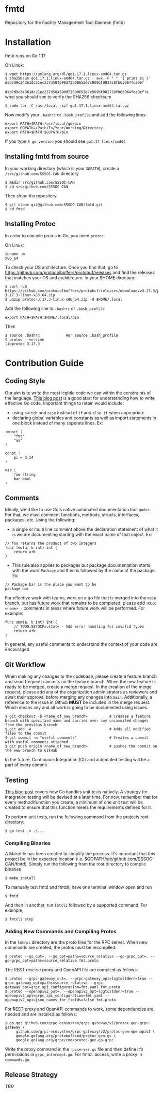 # fmtd
Repository for the Facility Management Tool Daemon (fmtd)

# Installation

fmtd runs on Go 1.17

On Linux:

```
$ wget https://golang.org/dl/go1.17.1.linux-amd64.tar.gz
$ sha256sum go1.17.1.linux-amd64.tar.gz | awk -F " " '{ print $1 }'
dab7d9c34361dc21ec237d584590d72500652e7c909bf082758fb63064fca0ef
```
`dab7d9c34361dc21ec237d584590d72500652e7c909bf082758fb63064fca0ef` is what you should see to verify the SHA256 checksum
```
$ sudo tar -C /usr/local -xzf go1.17.1.linux-amd64.tar.gz
```
Now modify your `.bashrc` or `.bash_profile` and add the following lines:
```
export PATH=$PATH:/usr/local/go/bin
export GOPATH=/Path/To/Your/Working/Directory
export PATH=$PATH:$GOPATH/bin
```
If you type `$ go version` you should see `go1.17 linux/amd64`
## Installing fmtd from source

In your working directory (which is your `GOPATH`), create a `/src/github.com/SSSOC-CAN` directory
```
$ mkdir src/github.com/SSSOC-CAN
$ cd src/github.com/SSSOC-CAN
```
Then clone the repository
```
$ git clone git@github.com:SSSOC-CAN/fmtd.git
$ cd fmtd
```

## Installing Protoc

In order to compile protos in Go, you need `protoc`.

On Linux:

```
$uname -m
x86_64
```
To check your OS architecture. Once you find that, go to https://github.com/protocolbuffers/protobuf/releases and find the releases that matches your OS and architecture. In your $HOME directory:
```
$ curl -LO https://github.com/protocolbuffers/protobuf/releases/download/v3.17.3/protoc-3.17.3-linux-x86_64.zip
$ unzip protoc-3.17.3-linux-x86_64.zip -d $HOME/.local
```
Add the following line to `.bashrc` or `.bash_profile`
```
export PATH=$PATH:$HOME/.local/bin
```
Then
```
$ source .bashrc            #or source .bash_profile
$ protoc --version
libprotoc 3.17.3
```

# Contribution Guide

## Coding Style
Our aim is to write the most legible code we can within the constraints of the language. [This blog post](https://golang.org/doc/effective_go) is a good start for understanding how to write effective Go code. Important things to retain would include:
- using `switch` and `case` instead of `if` and `else if` when appropriate
- declaring global variables and constants as well as import statements in one block instead of many seperate lines. Ex:
```
import (
    "fmt"
    "os"
)

const (
    pi = 3.14
)

var (
    foo string
    bar bool
)
```

## Comments
Ideally, we'd like to use Go's native automated documentation tool `godoc`. For that, we must comment functions, methods, structs, interfaces, packages, etc. Using the following:
- a single or multi line comment above the declaration statement of what it is we are documenting starting with the exact name of that object. Ex:
```
// foo returns the product of two integers
func foo(a, b int) int {
    return a+b
}
```
- This rule also applies to packages but package documentation starts with the word `Package` and then is followed by the name of the package. Ex:
```
// Package bar is the place you want to be 
package bar
```

For effective work with teams, work on a go file that is merged into the `main` branch, but has future work that remains to be completed, please add `TODO:<name> -` comments in areas where future work will be performed. For example:
```
func sum(a, b int) int {
    // TODO:SSSOCPaulCote - Add error handling for invalid types
    return a+b
}
```
In general, any useful comments to understand the context of your code are encouraged.

## Git Workflow

When making any changes to the codebase, please create a feature branch and send frequent commits on the feature branch. When the new feature is ready to be merged, create a merge request. In the creation of the merge request, please add any of the organization administrators as reviewers and await their approval before merging any changes into `main`. Additionally, a reference to the issue in Github **MUST** be included in the merge request. Which means any and all work is going to be documented using issues.
```
$ git checkout -b <name_of_new_branch>          # Creates a feature branch with specified name and carries over any uncommited changes from the previous branch
$ git add -A                                    # Adds all modified files to the commit
$ git commit -m "useful comments"               # Creates a commit with useful comments attached
$ git push origin <name_of_new_branch>          # pushes the commit on the new branch to GitHub
```
In the future, Continuous Integration (CI) and automated testing will be a part of every commit

## Testing

[This blog post](https://blog.alexellis.io/golang-writing-unit-tests/) covers how Go handles unit tests natively. A strategy for integration testing will be devised at a later time. For now, remember that for every method/function you create, a minimum of one unit test will be created to ensure that this function meets the requirements defined for it.

To perform unit tests, run the following command from the projects root directory:
```
$ go test -v ./...
```

### Compiling Binaries
A Makefile has been created to simplify the process. It's important that this project be in the expected location (i.e. $GOPATH/src/github.com/SSSOC-CAN/fmtd). Simply run the following from the root directory to compile binaries
```
$ make install
```

To manually test fmtd and fmtcli, have one terminal window open and run
```
$ fmtd
```
And then in another, run `fmtcli` followed by a supported command. For example,
```
$ fmtcli stop
```

### Adding New Commands and Compiling Protos
In the `fmtrpc` directory are the proto files for the RPC server. When new commands are created, the protos must be recompiled:
```
$ protoc --go_out=. --go_opt=paths=source_relative --go-grpc_out=. --go-grpc_opt=paths=source_relative fmt.proto
```
The REST reverse proxy and OpenAPI file are compiled as follows:
```
$ protoc --grpc-gateway_out=. --grpc-gateway_opt=logtostderr=true --grpc-gateway_opt=paths=source_relative --grpc-gateway_opt=grpc_api_configuration=fmt.yaml fmt.proto
$ protoc --openapiv2_out=. --openapiv2_opt=logtostderr=true --openapiv2_opt=grpc_api_configuration=fmt.yaml --openapiv2_opt=json_names_for_fields=false fmt.proto
```

For REST proxy and OpenAPI commands to work, some dependencies are needed and are installed as follows:
```
$ go get github.com/grpc-ecosystem/grpc-gateway/v2/protoc-gen-grpc-gateway \
     github.com/grpc-ecosystem/grpc-gateway/v2/protoc-gen-openapiv2 \
     google.golang.org/protobuf/cmd/protoc-gen-go \
     google.golang.org/grpc/cmd/protoc-gen-go-grpc
```

Write the proxy command in the `rpcserver.go` file and then define it's permissions in `grpc_intercept.go`. For fmtcli access, write a proxy in `commands.go`.

## Release Strategy

*TBD*



